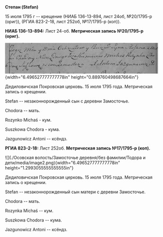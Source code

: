 **Степан (Stefan)**

15 июля 1795 г -- крещение (НИАБ 136-13-894, лист 24об, №20/1795-р
(ориг)), (РГИА 823-2-18, лист 252об, №17/1795-р (коп)).

**НИАБ 136-13-894:** Лист 24-об. **Метрическая запись №20/1795-р
(ориг).**

![](./media/9b65066d4db79d0dd6d6efefa9c5d64a944851e9.png){width="6.496527777777778in"
height="0.889760498687664in"}

Дедиловичская Покровская церковь. 15 июля 1795 года. Метрическая запись
о крещении.

Stefan -- незаконнорожденный сын с деревни Замосточье.

Chodora -- мать.

Rozynko Michaś - кум.

Suszkowa Chodora - кума.

Jazgunowicz Antoni -- ксёндз.

**РГИА 823-2-18:** Лист 252об. **Метрическая запись №17/1795-р (коп).**

![](./Осовская волость/Замосточье деревня/без фамилии/Тодора и дети/media/image2.png){width="6.496527777777778in"
height="1.2993055555555555in"}

Дедиловичская Покровская церковь. 15 июля 1795 года. Метрическая запись
о крещении.

Stefan -- незаконнорожденный сын матери с деревни Замосточье.

Chodora -- мать.

Rozynka Michaś -- кум.

Suszkowa Chodora -- кума.

Jazgunowicz Antoni -- ксёндз.
